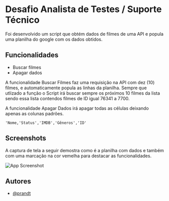 
# Desafio Analista de Testes / Suporte Técnico

Foi desenvolvido um script que obtém dados de filmes de uma API e popula uma planilha do google com os dados obtidos.
## Funcionalidades

- Buscar filmes
- Apagar dados

A funcionalidade Buscar Filmes faz uma requisição na API com dez (10) filmes, e automaticamente popula as linhas da planilha. Sempre que utlizado a função o Script irá buscar sempre os próximos 10 filmes da lista sendo essa lista contendos filmes de ID igual 76341 a 7700.

A funcionalidade Apagar Dados irá apagar todas as células deixando apenas as colunas padrões. 
```
'Nome,'Status','IMDB','Gêneros','ID'
```

## Screenshots

A captura de tela a seguir demostra como é a planilha com dados e também com uma marcação na cor vemelha para destacar as funcionalidades.

![App Screenshot](https://rprandt.com/screenshot.png)


## Autores

- [@prandt](https://www.github.com/prandt)

